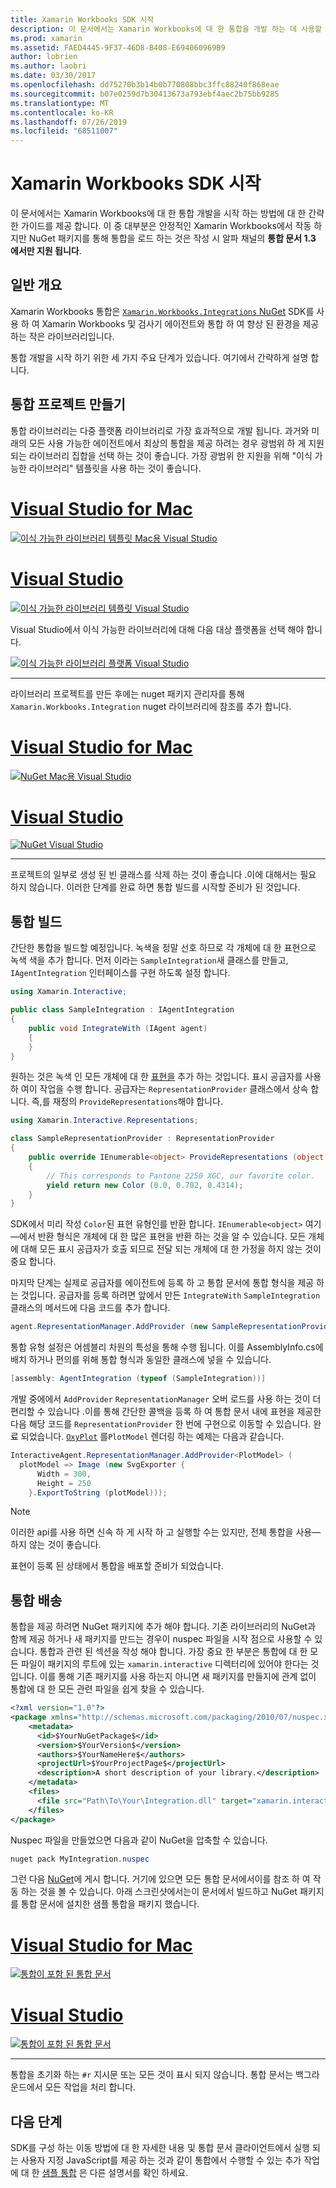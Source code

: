 ```yaml
---
title: Xamarin Workbooks SDK 시작
description: 이 문서에서는 Xamarin Workbooks에 대 한 통합을 개발 하는 데 사용할 수 있는 Xamarin Workbooks SDK를 시작 하는 방법을 설명 합니다.
ms.prod: xamarin
ms.assetid: FAED4445-9F37-46D8-B408-E694060969B9
author: lobrien
ms.author: laobri
ms.date: 03/30/2017
ms.openlocfilehash: dd75270b3b14b0b770808bbc3ffc88240f868eae
ms.sourcegitcommit: b07e0259d7b30413673a793ebf4aec2b75bb9285
ms.translationtype: MT
ms.contentlocale: ko-KR
ms.lasthandoff: 07/26/2019
ms.locfileid: "68511007"
---
```

# <a name="getting-started-with-the-xamarin-workbooks-sdk"></a>Xamarin Workbooks SDK 시작

이 문서에서는 Xamarin Workbooks에 대 한 통합 개발을 시작 하는 방법에 대 한 간략 한 가이드를 제공 합니다. 이 중 대부분은 안정적인 Xamarin Workbooks에서 작동 하지만 NuGet 패키지를 통해 통합을 로드 하는 것은 작성 시 알파 채널의 **통합 문서 1.3 에서만 지원 됩니다**.

## <a name="general-overview"></a>일반 개요

Xamarin Workbooks 통합은 [ `Xamarin.Workbooks.Integrations` NuGet][nuget] SDK를 사용 하 여 Xamarin Workbooks 및 검사기 에이전트와 통합 하 여 향상 된 환경을 제공 하는 작은 라이브러리입니다.

통합 개발을 시작 하기 위한 세 가지 주요 단계가 있습니다. 여기에서 간략하게 설명 합니다.

## <a name="creating-the-integration-project"></a>통합 프로젝트 만들기

통합 라이브러리는 다중 플랫폼 라이브러리로 가장 효과적으로 개발 됩니다. 과거와 미래의 모든 사용 가능한 에이전트에서 최상의 통합을 제공 하려는 경우 광범위 하 게 지원 되는 라이브러리 집합을 선택 하는 것이 좋습니다. 가장 광범위 한 지원을 위해 "이식 가능한 라이브러리" 템플릿을 사용 하는 것이 좋습니다.

# <a name="visual-studio-for-mactabmacos"></a>[Visual Studio for Mac](#tab/macos)

[![이식 가능한 라이브러리 템플릿 Mac용 Visual Studio](images/xamarin-studio-pcl.png)](images/xamarin-studio-pcl.png#lightbox)

# <a name="visual-studiotabwindows"></a>[Visual Studio](#tab/windows)

[![이식 가능한 라이브러리 템플릿 Visual Studio](images/visual-studio-pcl.png)](images/visual-studio-pcl.png#lightbox)

Visual Studio에서 이식 가능한 라이브러리에 대해 다음 대상 플랫폼을 선택 해야 합니다.

[![이식 가능한 라이브러리 플랫폼 Visual Studio](images/visual-studio-pcl-platforms.png)](images/visual-studio-pcl-platforms.png#lightbox)

-----

라이브러리 프로젝트를 만든 후에는 nuget 패키지 관리자를 통해 `Xamarin.Workbooks.Integration` nuget 라이브러리에 참조를 추가 합니다.

# <a name="visual-studio-for-mactabmacos"></a>[Visual Studio for Mac](#tab/macos)

[![NuGet Mac용 Visual Studio](images/xamarin-studio-nuget.png)](images/xamarin-studio-nuget.png#lightbox)

# <a name="visual-studiotabwindows"></a>[Visual Studio](#tab/windows)

[![NuGet Visual Studio](images/visual-studio-nuget.png)](images/visual-studio-nuget.png#lightbox)

-----

프로젝트의 일부로 생성 된 빈 클래스를 삭제 하는 것이 좋습니다 .이에 대해서는 필요 하지 않습니다. 이러한 단계를 완료 하면 통합 빌드를 시작할 준비가 된 것입니다.

## <a name="building-an-integration"></a>통합 빌드

간단한 통합을 빌드할 예정입니다. 녹색을 정말 선호 하므로 각 개체에 대 한 표현으로 녹색 색을 추가 합니다. 먼저 이라는 `SampleIntegration`새 클래스를 만들고, `IAgentIntegration` 인터페이스를 구현 하도록 설정 합니다.

```csharp
using Xamarin.Interactive;

public class SampleIntegration : IAgentIntegration
{
    public void IntegrateWith (IAgent agent)
    {
    }
}
```

원하는 것은 녹색 인 모든 개체에 대 한 [표현을](~/tools/workbooks/sdk/representations.md) 추가 하는 것입니다. 표시 공급자를 사용 하 여이 작업을 수행 합니다. 공급자는 `RepresentationProvider` 클래스에서 상속 합니다. 즉,를 재정의 `ProvideRepresentations`해야 합니다.

```csharp
using Xamarin.Interactive.Representations;

class SampleRepresentationProvider : RepresentationProvider
{
    public override IEnumerable<object> ProvideRepresentations (object obj)
    {
        // This corresponds to Pantone 2250 XGC, our favorite color.
        yield return new Color (0.0, 0.702, 0.4314);
    }
}
```

SDK에서 미리 작성 `Color`된 표현 유형인를 반환 합니다.
`IEnumerable<object>` 여기&mdash;에서 반환 형식은 개체에 대 한 많은 표현을 반환 하는 것을 알 수 있습니다. 모든 개체에 대해 모든 표시 공급자가 호출 되므로 전달 되는 개체에 대 한 가정을 하지 않는 것이 중요 합니다.

마지막 단계는 실제로 공급자를 에이전트에 등록 하 고 통합 문서에 통합 형식을 제공 하는 것입니다. 공급자를 등록 하려면 앞에서 만든 `IntegrateWith` `SampleIntegration` 클래스의 메서드에 다음 코드를 추가 합니다.

```csharp
agent.RepresentationManager.AddProvider (new SampleRepresentationProvider ());
```

통합 유형 설정은 어셈블리 차원의 특성을 통해 수행 됩니다. 이를 AssemblyInfo.cs에 배치 하거나 편의를 위해 통합 형식과 동일한 클래스에 넣을 수 있습니다.

```csharp
[assembly: AgentIntegration (typeof (SampleIntegration))]
````

개발 중에에서 `AddProvider` `RepresentationManager` 오버 로드를 사용 하는 것이 더 편리할 수 있습니다 .이를 통해 간단한 콜백을 등록 하 여 통합 문서 내에 표현을 제공한 다음 해당 코드를 `RepresentationProvider` 한 번에 구현으로 이동할 수 있습니다. 완료 되었습니다. [`OxyPlot`][oxyplot] 를`PlotModel` 렌더링 하는 예제는 다음과 같습니다.

```csharp
InteractiveAgent.RepresentationManager.AddProvider<PlotModel> (
  plotModel => Image (new SvgExporter {
      Width = 300,
      Height = 250
    }.ExportToString (plotModel)));
```

> [!NOTE]
> 이러한 api를 사용 하면 신속 하 게 시작 하 고 실행할 수는 있지만, 전체 통합을 사용&mdash;하지 않는 것이 좋습니다.

표현이 등록 된 상태에서 통합을 배포할 준비가 되었습니다.

## <a name="shipping-your-integration"></a>통합 배송

통합을 제공 하려면 NuGet 패키지에 추가 해야 합니다.
기존 라이브러리의 NuGet과 함께 제공 하거나 새 패키지를 만드는 경우이 nuspec 파일을 시작 점으로 사용할 수 있습니다.
통합과 관련 된 섹션을 작성 해야 합니다. 가장 중요 한 부분은 통합에 대 한 모든 파일이 패키지의 루트에 있는 `xamarin.interactive` 디렉터리에 있어야 한다는 것입니다. 이를 통해 기존 패키지를 사용 하는지 아니면 새 패키지를 만들지에 관계 없이 통합에 대 한 모든 관련 파일을 쉽게 찾을 수 있습니다.

```xml
<?xml version="1.0"?>
<package xmlns="http://schemas.microsoft.com/packaging/2010/07/nuspec.xsd">
    <metadata>
      <id>$YourNuGetPackage$</id>
      <version>$YourVersion$</version>
      <authors>$YourNameHere$</authors>
      <projectUrl>$YourProjectPage$</projectUrl>
      <description>A short description of your library.</description>
    </metadata>
    <files>
      <file src="Path\To\Your\Integration.dll" target="xamarin.interactive" />
    </files>
</package>
```

Nuspec 파일을 만들었으면 다음과 같이 NuGet을 압축할 수 있습니다.

```csharp
nuget pack MyIntegration.nuspec
```

그런 다음 [NuGet][nugetorg]에 게시 합니다. 거기에 있으면 모든 통합 문서에서이를 참조 하 여 작동 하는 것을 볼 수 있습니다. 아래 스크린샷에서는이 문서에서 빌드하고 NuGet 패키지를 통합 문서에 설치한 샘플 통합을 패키지 했습니다.

# <a name="visual-studio-for-mactabmacos"></a>[Visual Studio for Mac](#tab/macos)

[![통합이 포함 된 통합 문서](images/mac-workbooks-integrated.png)](images/mac-workbooks-integrated.png#lightbox)

# <a name="visual-studiotabwindows"></a>[Visual Studio](#tab/windows)

[![통합이 포함 된 통합 문서](images/windows-workbooks-integrated.png)](images/windows-workbooks-integrated.png#lightbox)

-----

통합을 초기화 하는 `#r` 지시문 또는 모든 것이 표시 되지 않습니다. 통합 문서는 백그라운드에서 모든 작업을 처리 합니다.

## <a name="next-steps"></a>다음 단계

SDK를 구성 하는 이동 방법에 대 한 자세한 내용 및 통합 문서 클라이언트에서 실행 되는 사용자 지정 JavaScript를 제공 하는 것과 같이 통합에서 수행할 수 있는 추가 작업에 대 한 [샘플 통합](~/tools/workbooks/samples/index.md) 은 다른 설명서를 확인 하세요.

[nugetorg]: https://nuget.org
[nuget]: https://nuget.org/packages/Xamarin.Workbooks.Integration
[oxyplot]: http://www.oxyplot.org/
